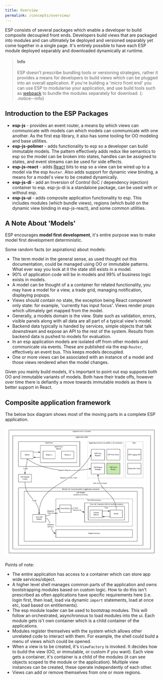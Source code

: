 ```yaml
---
title: Overview
permalink: /concepts/overview/
---
```


ESP consists of several packages which enable a developer to build composite decoupled front ends. 
Developers build views that are packaged into modules and can ultimately be deployed and versioned separably yet come together in a single page.
It's entirely possible to have each ESP module deployed separably and downloaded dynamically at runtime.

> #### Info
> ESP doesn't prescribe bundling tools or versioning strategies, rather it provides a means for developers to build views which can be plugged into an overall application. 
> If you're building a 'micro front end' you can use ESP to modularise your application, and use build tools such as [webpack](https://webpack.js.org/) to bundle the modules separately for download.
{: .notice--info}

## Introduction to the ESP Packages

* **esp-js** - 
  provides an event router, a means by which views can communicate with models can which models can communicate with one another. 
  As the first esp library, it also has some tooling for OO modeling and base utilities. 
* **esp-js-polimer** -
  adds functionality to esp so a developer can build immutable models.
  The pattern effectively adds redux like semantics to esp so the model can be broken into states, handles can be assigned to states, and event streams can be used for side effects.
* **esp-js-react** -
  adds [React](https://reactjs.org/) bits to esp so a view can be wired up to a model via the esp `Router`.
  Also adds support for dynamic view binding, a means for a model's view to be created dynamically. 
* **esp-js-di** -
  add an Inversion of Control (IoC / dependency injection) container to esp. 
  esp-js-di is a standalone package, can be used with or without esp.
* **esp-js-ui** -
  adds composite application functionality to esp.
  This includes modules (which bundle views), regions (which build on the dynamic view binding in esp-js-react), and some common utilities.

## A Note About 'Models'

ESP encourages **model first development**, it's entire purpose was to make model first development deterministic.

Some random facts (or aspirations) about models:

* The term model in the general sense, as used thought out this documentation, could be managed using OO or immutable patterns. 
  What ever way you look at it the state still exists in a model.
* 90% of application code will be in models and 99% of business logic exists in models.
* A model can be thought of a a container for related functionality, you may have a model for a view, a trade grid, managing notification, displaying popups. 
* Views should contain no state, the exception being React component only state: for example, 'currently has input focus'.
  Views render props which ultimately get mapped from the model.
* Generally, a models domain is the view.
  State such as validation, errors, visible panels along with all data are all part of a typical view's model. 
* Backend data typically is handed by services, simple objects that talk downstream and expose an API to the rest of the system.
  Results from backend data is pushed to models for evaluation. 
* In an esp application models are isolated off from other models and communicate via events.
  These are published via the esp `Router`, effectively an event bus.
  This keeps models decoupled.
* One or more views can be associated with an instance of a model and those views rendered when the model changes.

Given you mainly build models, it's important to point out esp supports both OO and immutable variants of models.
Both have their trade offs, however over time there is defiantly a move towards immutable models as there is better support in React. 

## Composite application framework

The below box diagram shows most of the moving parts in a complete ESP application.
  
![](/images/esp-overview.png)

Points of note:

* The entire application has access to a container which can store app wide services/object.
* A higher level shell manages common parts of the application and owns bootstrapping modules based on custom logic.
  How to do this isn't prescribed as often applications have specific requirements here (i.e. login first, then load, load via dynamic `import` statements, load at once etc, load based on entitlements).
* The esp module loader can be used to bootstrap modules. 
  This will follow an orchestrated, asynchronous to load modules into the ui.
  Each module gets is't own container which is a child container of the applications.  
* Modules register themselves with the system which allows other unrelated code to interact with them. 
  For example, the shell could build a menu of views which could be opened.
* When a view is to be created, it's `ViewFactory` is invoked. 
  It decides how to build the view (OO, or immutable, or custom if you want).
  Each view gets a container, it's container is a child of the modules (it can see objects scoped to the module or the application).
  Multiple view instances can be created, these operate independently of each other. 
* Views can add or remove themselves from one or more regions. 